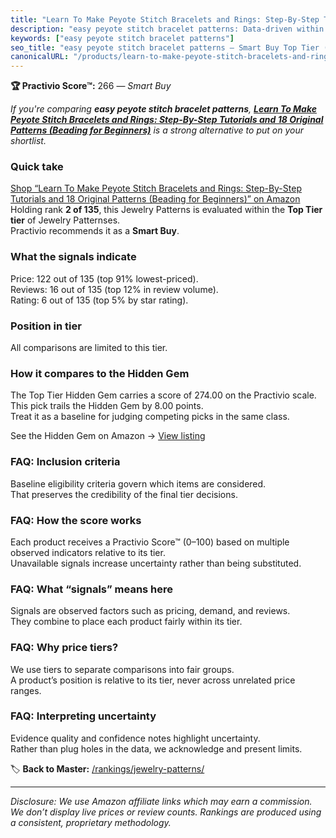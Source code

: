 ```yaml
---
title: "Learn To Make Peyote Stitch Bracelets and Rings: Step-By-Step Tutorials and 18 Original Patterns (Beading for Beginners)"
description: "easy peyote stitch bracelet patterns: Data-driven within Top Tier ranking using the Practivio Score™. Positioned by quality, value, demand, findability, moment…"
keywords: ["easy peyote stitch bracelet patterns"]
seo_title: "easy peyote stitch bracelet patterns — Smart Buy Top Tier (2025)"
canonicalURL: "/products/learn-to-make-peyote-stitch-bracelets-and-rings-step-by-step-tutorials-and-18-original-patterns-beading-for-beginners-B0CVBSLF6D/"
---
```


**🏆 Practivio Score™:** 266 — _Smart Buy_


*If you're comparing **easy peyote stitch bracelet patterns**, **[Learn To Make Peyote Stitch Bracelets and Rings: Step-By-Step Tutorials and 18 Original Patterns (Beading for Beginners)](https://www.amazon.com/dp/B0CVBSLF6D?tag=practivio-20)** is a strong alternative to put on your shortlist.*
### Quick take
[Shop “Learn To Make Peyote Stitch Bracelets and Rings: Step-By-Step Tutorials and 18 Original Patterns (Beading for Beginners)” on Amazon](https://www.amazon.com/dp/B0CVBSLF6D?tag=practivio-20)
Holding rank **2 of 135**, this Jewelry Patterns is evaluated within the **Top Tier tier** of Jewelry Patternses.  
Practivio recommends it as a **Smart Buy**.

### What the signals indicate
Price: 122 out of 135 (top 91% lowest-priced).  
Reviews: 16 out of 135 (top 12% in review volume).  
Rating: 6 out of 135 (top 5% by star rating).  

### Position in tier
All comparisons are limited to this tier.

### How it compares to the Hidden Gem
The Top Tier Hidden Gem carries a score of 274.00 on the Practivio scale.  
This pick trails the Hidden Gem by 8.00 points.  
Treat it as a baseline for judging competing picks in the same class.  

See the Hidden Gem on Amazon → [View listing](https://www.amazon.com/dp/B09Y8DWR28?tag=practivio-20)

### FAQ: Inclusion criteria
Baseline eligibility criteria govern which items are considered.  
That preserves the credibility of the final tier decisions.

### FAQ: How the score works
Each product receives a Practivio Score™ (0–100) based on multiple observed indicators relative to its tier.  
Unavailable signals increase uncertainty rather than being substituted.

### FAQ: What “signals” means here
Signals are observed factors such as pricing, demand, and reviews.  
They combine to place each product fairly within its tier.

### FAQ: Why price tiers?
We use tiers to separate comparisons into fair groups.  
A product’s position is relative to its tier, never across unrelated price ranges.

### FAQ: Interpreting uncertainty
Evidence quality and confidence notes highlight uncertainty.  
Rather than plug holes in the data, we acknowledge and present limits.


🏷️ **Back to Master:** [/rankings/jewelry-patterns/](/rankings/jewelry-patterns/)

---
_Disclosure: We use Amazon affiliate links which may earn a commission. We don’t display live prices or review counts. Rankings are produced using a consistent, proprietary methodology._
